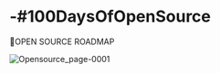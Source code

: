 # -#100DaysOfOpenSource

📌OPEN SOURCE ROADMAP 
          
	 
	 
![Opensource_page-0001](https://user-images.githubusercontent.com/101274493/182833189-9f84782d-3753-4bbf-9dcc-ad22af357dbd.jpg)



